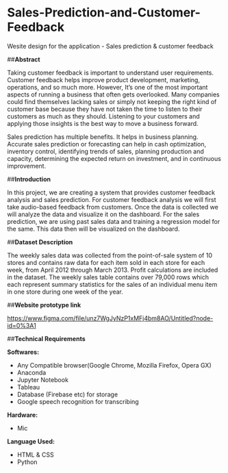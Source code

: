 # Sales-Prediction-and-Customer-Feedback
Wesite design for the application - Sales prediction & customer feedback

##**Abstract**

Taking customer feedback is important to understand user requirements. Customer feedback helps improve product development, marketing, operations, and so much more. However, It’s one of the most important aspects of running a business that often gets overlooked. Many companies could find themselves lacking sales or simply not keeping the right kind of customer base because they have not taken the time to listen to their customers as much as they should. Listening to your customers and applying those insights is the best way to move a business forward.

Sales prediction has multiple benefits. It helps in business planning. Accurate sales prediction or forecasting can help in cash optimization, inventory control, identifying trends of sales, planning production and capacity, determining the expected return on investment, and in continuous improvement.


##**Introduction**

In this project, we are creating a system that provides customer feedback analysis and sales prediction. For customer feedback analysis we will first take audio-based feedback from customers. Once the data is collected we will analyze the data and visualize it on the dashboard. For the sales prediction, we are using past sales data and training a regression model for the same. This data then will be visualized on the dashboard.


##**Dataset Description**

The weekly sales data was collected from the point-of-sale system of 10 stores and contains raw data for each item sold in each store for each week, from April 2012 through March 2013. Profit calculations are included in the dataset. The weekly sales table contains over 79,000 rows which each represent summary statistics for the sales of an individual menu item in one store during one week of the year.


##**Website prototype link**

https://www.figma.com/file/unz7WgJyNzP1xMFj4bm8AO/Untitled?node-id=0%3A1


##**Technical Requirements**

**Softwares:**
- Any Compatible browser(Google Chrome, Mozilla Firefox, Opera GX)
- Anaconda
- Jupyter Notebook
- Tableau
- Database (Firebase etc) for storage
- Google speech recognition for transcribing

**Hardware:**
- Mic

**Language Used:**
- HTML & CSS
- Python 
